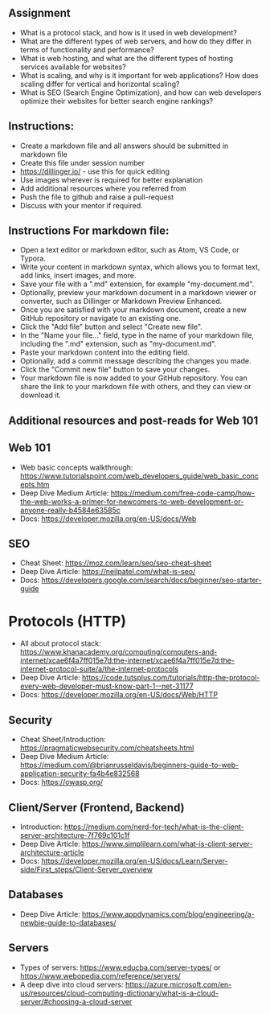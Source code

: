 ## Assignment

- What is a protocol stack, and how is it used in web development?
- What are the different types of web servers, and how do they differ in terms of functionality and performance?
- What is web hosting, and what are the different types of hosting services available for websites?
- What is scaling, and why is it important for web applications? How does scaling differ for vertical and horizontal scaling?
- What is SEO (Search Engine Optimization), and how can web developers optimize their websites for better search engine rankings?

## Instructions:

- Create a markdown file and all answers should be submitted in markdown file
- Create this file under session number
- https://dillinger.io/ - use this for quick editing
- Use images wherever is required for better explanation
- Add additional resources where you referred from
- Push the file to github and raise a pull-request
- Discuss with your mentor if required.

## Instructions For markdown file:

- Open a text editor or markdown editor, such as Atom, VS Code, or Typora.
- Write your content in markdown syntax, which allows you to format text, add links, insert images, and more.
- Save your file with a ".md" extension, for example "my-document.md".
- Optionally, preview your markdown document in a markdown viewer or converter, such as Dillinger or Markdown Preview Enhanced.
- Once you are satisfied with your markdown document, create a new GitHub repository or navigate to an existing one.
- Click the "Add file" button and select "Create new file".
- In the "Name your file..." field, type in the name of your markdown file, including the ".md" extension, such as "my-document.md".
- Paste your markdown content into the editing field.
- Optionally, add a commit message describing the changes you made.
- Click the "Commit new file" button to save your changes.
- Your markdown file is now added to your GitHub repository. You can share the link to your markdown file with others, and they can view or download it.

## Additional resources and post-reads for Web 101

## Web 101

- Web basic concepts walkthrough: https://www.tutorialspoint.com/web_developers_guide/web_basic_concepts.htm
- Deep Dive Medium Article: https://medium.com/free-code-camp/how-the-web-works-a-primer-for-newcomers-to-web-development-or-anyone-really-b4584e63585c
- Docs: https://developer.mozilla.org/en-US/docs/Web

## SEO

- Cheat Sheet: https://moz.com/learn/seo/seo-cheat-sheet
- Deep Dive Article: https://neilpatel.com/what-is-seo/
- Docs: https://developers.google.com/search/docs/beginner/seo-starter-guide

# Protocols (HTTP)

- All about protocol stack: https://www.khanacademy.org/computing/computers-and-internet/xcae6f4a7ff015e7d:the-internet/xcae6f4a7ff015e7d:the-internet-protocol-suite/a/the-internet-protocols
- Deep Dive Article: https://code.tutsplus.com/tutorials/http-the-protocol-every-web-developer-must-know-part-1--net-31177
- Docs: https://developer.mozilla.org/en-US/docs/Web/HTTP

## Security

- Cheat Sheet/Introduction: https://pragmaticwebsecurity.com/cheatsheets.html
- Deep Dive Medium Article: https://medium.com/@brianrusseldavis/beginners-guide-to-web-application-security-fa4b4e832568
- Docs: https://owasp.org/

## Client/Server (Frontend, Backend)

- Introduction: https://medium.com/nerd-for-tech/what-is-the-client-server-architecture-7f769c101c1f
- Deep Dive Article: https://www.simplilearn.com/what-is-client-server-architecture-article
- Docs: https://developer.mozilla.org/en-US/docs/Learn/Server-side/First_steps/Client-Server_overview

## Databases

- Deep Dive Article: https://www.appdynamics.com/blog/engineering/a-newbie-guide-to-databases/

## Servers

- Types of servers: https://www.educba.com/server-types/ or https://www.webopedia.com/reference/servers/
- A deep dive into cloud servers: https://azure.microsoft.com/en-us/resources/cloud-computing-dictionary/what-is-a-cloud-server/#choosing-a-cloud-server
